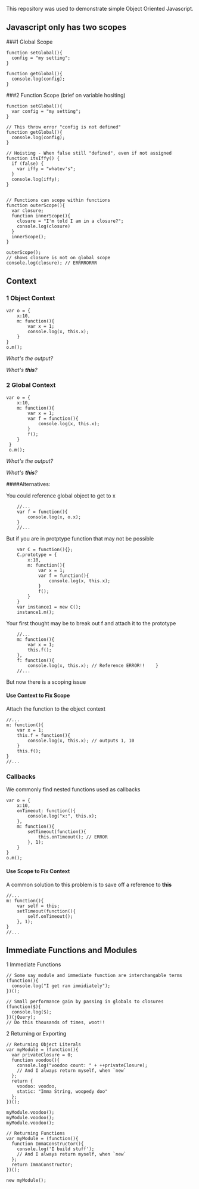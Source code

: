 This repository was used to demonstrate simple Object Oriented
Javascript.

## Javascript only has two scopes
###1  Global Scope

    function setGlobal(){
      config = "my setting";
    }
    
    function getGlobal(){
      console.log(config);
    }

###2  Function Scope (brief on variable hositing)

    function setGlobal(){
      var config = "my setting";
    }
   
    // This throw error "config is not defined" 
    function getGlobal(){
      console.log(config);
    }

    // Hoisting - When false still "defined", even if not assigned
    function itsIffy() {
      if (false) {
        var iffy = "whatev's";
      }
      console.log(iffy);
    }
    
    
    // Functions can scope within functions
    function outerScope(){
      var closure;
      function innerScope(){
        closure = "I'm told I am in a closure?";
        console.log(closure)
      }
      innerScope();
    }

    outerScope();
    // shows closure is not on global scope
    console.log(closure); // ERRRRORRR

## Context 
### 1	Object Context

	var o = {
		x:10,
		m: function(){
			var x = 1;
			console.log(x, this.x);
		}
	}
	o.m();
*What's the output?* <!--outputs 1, 10-->

*What's **this**?*<!-- o -->

### 2	Global Context

	var o = {
		x:10,
		m: function(){
			var x = 1;
	 		var f = function(){
	 			console.log(x, this.x);
	 		}
	 		f();
	 	}
	 }
	 o.m();

*What's the output?* <!--outputs 1, undefined-->

*What's **this**?* <!-- Global Context (window) -->

####Alternatives:

You could reference global object to get to x


```
	//...
	var f = function(){
		console.log(x, o.x); 
	}
	//...
```

But if you are in protptype function that may not be possible

```
	var C = function(){};
	C.prototype = {
		x:10,
		m: function(){
			var x = 1;
			var f = function(){
				console.log(x, this.x);
			}
			f();
		}
	}
	var instance1 = new C();
	instance1.m();	
```

Your first thought may be to break out f and attach it to the prototype

```
	//...
	m: function(){
		var x = 1;
		this.f();
	},
	f: function(){
		console.log(x, this.x); // Reference ERROR!!	}
	//...
```
But now there is a scoping issue

#### Use Context to Fix Scope
Attach the function to the object context
	
	//...
	m: function(){
		var x = 1;
		this.f = function(){
			console.log(x, this.x); // outputs 1, 10
		}
		this.f();
	}
	//...
	
### Callbacks
We commonly find nested functions used as callbacks

	var o = {
		x:10,
		onTimeout: function(){
			console.log("x:", this.x);
		},
		m: function(){
			setTimeout(function(){
				this.onTimeout(); // ERROR
			}, 1);
		}
	}
	o.m();

#### Use Scope to Fix Context
A common solution to this problem is to save off a reference to **this**
	
	//...
	m: function(){
		var self = this;
		setTimeout(function(){
			self.onTimeout(); 
		}, 1);
	}
	//...

##  Immediate Functions and Modules

1 Immediate Functions

    // Some say module and immediate function are interchangable terms
    (function(){
      console.log("I get ran immidiately");
    })();

    // Small performance gain by passing in globals to closures
    (function($){
      console.log($);
    })(jQuery);
    // Do this thousands of times, woot!!

2 Returning or Exporting

    // Returning Object Literals
    var myModule = (function(){
      var privateClosure = 0;
      function voodoo(){
        console.log("voodoo count: " + ++privateClosure);
        // And I always return myself, when `new`
      };
      return {
        voodoo: voodoo,
        static: "Imma String, woopedy doo"
      };
    })();

    myModule.voodoo();
    myModule.voodoo();
    myModule.voodoo();

    // Returning Functions
    var myModule = (function(){
      function ImmaConstructor(){
        console.log('I build stuff');
        // And I always return myself, when `new`
      };
      return ImmaConstructor;
    })();

    new myModule();

